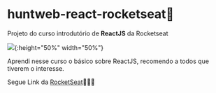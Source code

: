 # huntweb-react-rocketseat🚀

Projeto do curso introdutório de **ReactJS** da Rocketseat

![](https://reactnative.dev/img/header_logo.svg){:height="50%" width="50%"}

Aprendi nesse curso o básico sobre ReactJS, recomendo a todos que tiverem o interesse.

Segue Link da [RocketSeat](https://rocketseat.com.br)🚀🚀🚀
